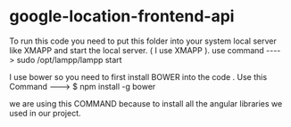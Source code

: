 # google-location-frontend-api


To run this code you need to put this folder into your system local server like XMAPP and start the local server.
( I use XMAPP ).
use command ----> sudo /opt/lampp/lampp start 

I use bower so you need to first install BOWER into the code .
Use this Command --->       $ npm install -g bower

we are using this  COMMAND because to install all the angular libraries we used in our project.
